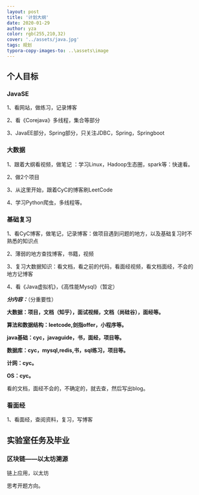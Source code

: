 ```yaml
---
layout: post
title: '计划大纲'
date: 2020-01-29
author: yza
color: rgb(255,210,32)
cover: '../assets/java.jpg'
tags: 规划
typora-copy-images-to: ..\assets\image
---
```


## 个人目标

### JavaSE

1、看网站，做练习，记录博客

2、看《Corejava》多线程，集合等部分

3、JavaEE部分，Spring部分，只关注JDBC，Spring，Springboot

### 大数据

1、跟着大纲看视频，做笔记 ：学习Linux，Hadoop生态圈，spark等：快速看。

2、做2个项目

3、从这里开始，跟着CyC的博客刷LeetCode

4、学习Python爬虫，多线程等。

### 基础复习

1、看CyC博客，做笔记，记录博客：做项目遇到问题的地方，以及基础复习时不熟悉的知识点

2、薄弱的地方查找博客，书籍，视频

3、复习大数据知识：看文档，看之前的代码，看面经视频，看文档面经，不会的地方记博客

4、看《Java虚拟机》，《高性能Mysql》（暂定）

***分内容：***（分重要性）

**大数据：项目，文档（知乎），面试视频，文档（尚硅谷），面经等。**

**算法和数据结构：leetcode,剑指offer，小程序等。**

**java基础：cyc，javaguide，书，面经，项目等。**

**数据库：cyc，mysql,redis,书，sql练习，项目等。**

**计网：cyc。**

**OS：cyc。**

看的文档，面经不会的，不确定的，就去查，然后写出blog。

### 看面经

1、看面经，查阅资料，复习，写博客



## 实验室任务及毕业

### 区块链——以太坊溯源

链上应用，以太坊

思考开题方向。

## 
